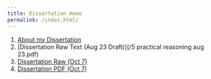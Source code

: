 ```yaml
---
title: Dissertation Home
permalink: /index.html/
---
```


1. [About my Dissertation](/phd)
2. [Dissertation Raw Text (Aug 23 Draft)](/5 practical reasoning aug 23.pdf)
3. [Dissertation Raw (Oct 7)](https://github.com/keithbuhler/dissertation-story/blob/gh-pages/Buhler%2C%20Becoming%20What%20We%20Are.md)
4. [Dissertation PDF (Oct 7)](https://github.com/keithbuhler/dissertation-story/blob/gh-pages/Buhler%2C%20Becoming%20What%20We%20Are.pdf)
